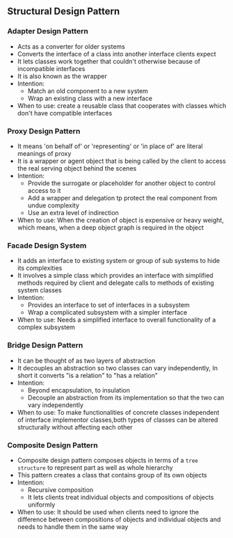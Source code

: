 ## Structural Design Pattern

### Adapter Design Pattern

- Acts as a converter for older systems
- Converts the interface of a class into another interface clients expect
- It lets classes work together that couldn't otherwise because of incompatible interfaces
- It is also known as the wrapper
- Intention:
  - Match an old component to a new system
  - Wrap an existing class with a new interface
- When to use: create a reusable class that cooperates with classes which don't have compatible interfaces

### Proxy Design Pattern

- It means 'on behalf of' or 'representing' or 'in place of' are literal meanings of proxy
- It is a wrapper or agent object that is being called by the client to access the real serving 
object behind the scenes
- Intention: 
  - Provide the surrogate or placeholder for another object to control access to it
  - Add a wrapper and delegation tp protect the real component from undue complexity
  - Use an extra level of indirection
- When to use: When the creation of object is expensive or heavy weight, which means, when a 
deep object graph is required in the object 
  
### Facade Design System

- It adds an interface to existing system or group of sub systems to hide its complexities
- It involves a simple class which provides an interface with simplified methods required  by client 
and delegate calls to methods of existing system classes
- Intention:
  - Provides an interface to set of interfaces in a subsystem
  - Wrap a complicated subsystem with a simpler interface
- When to use: Needs a simplified interface to overall functionality of a complex subsystem


### Bridge Design Pattern

- It can be thought of as two layers of abstraction
- It decouples an abstraction so two classes can vary independently, In short it converts "is a relation"
to "has a relation"
- Intention:
  - Beyond encapsulation, to insulation
  - Decouple an abstraction from its implementation so that the two can vary independently
- When to use: To make functionalities of concrete classes independent of interface implementor
classes,both types of classes can be altered structurally without affecting each other
  
### Composite Design Pattern

- Composite design pattern composes objects in terms of a `tree structure` to represent part as well
as whole hierarchy
- This pattern creates a class that contains group of its own objects
- Intention:
  - Recursive composition
  - It lets clients treat individual objects and compositions of objects uniformly
- When to use: It should be used when clients need to ignore the difference between compositions
of objects and individual objects and needs to handle them in the same way
  
